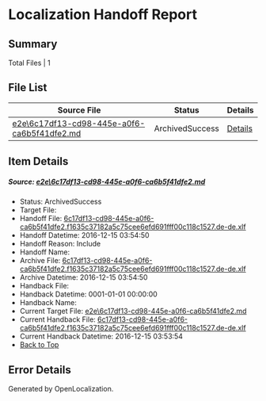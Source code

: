 # <a name='report-top'></a> Localization Handoff Report

## Summary
 Total Files | 1

## File List
 Source File | Status | Details 
 ----------- | ------ | ------- 
 [e2e\6c17df13-cd98-445e-a0f6-ca6b5f41dfe2.md](https://github.com/OpenLocalizationTestOrg/ol-test0/blob/d93cedf7d78689991f980e644c2b7fe5a3b44ac9/e2e/6c17df13-cd98-445e-a0f6-ca6b5f41dfe2.md) | ArchivedSuccess | [Details](#6f7030840ec8321f00cd219715a5c3a137914d8d5)

## Item Details
##### <a name='6f7030840ec8321f00cd219715a5c3a137914d8d5'></a> Source: [e2e\6c17df13-cd98-445e-a0f6-ca6b5f41dfe2.md](https://github.com/OpenLocalizationTestOrg/ol-test0/blob/d93cedf7d78689991f980e644c2b7fe5a3b44ac9/e2e/6c17df13-cd98-445e-a0f6-ca6b5f41dfe2.md)
* Status: ArchivedSuccess
* Target File: 
* Handoff File: [6c17df13-cd98-445e-a0f6-ca6b5f41dfe2.f1635c37182a5c75cee6efd691fff00c118c1527.de-de.xlf](https://github.com/OpenLocalizationTestOrg/ol-test0-handoff/blob/79e19cc360bf68e3871c46d27f2e21a9d2f936b2/ol-handoff/OpenLocalizationTestOrg/ol-test0-dede/xinjiang/ht/6c17df13-cd98-445e-a0f6-ca6b5f41dfe2.f1635c37182a5c75cee6efd691fff00c118c1527.de-de.xlf)
* Handoff Datetime: 2016-12-15 03:54:50
* Handoff Reason: Include
* Handoff Name: 
* Archive File: [6c17df13-cd98-445e-a0f6-ca6b5f41dfe2.f1635c37182a5c75cee6efd691fff00c118c1527.de-de.xlf](https://github.com/OpenLocalizationTestOrg/ol-test0-handoff/blob/f23ca392f7fa0f08c1b2fe37f52bdcc902a729d0/ol-archive/OpenLocalizationTestOrg/ol-test0-dede/xinjiang/ht/6c17df13-cd98-445e-a0f6-ca6b5f41dfe2.f1635c37182a5c75cee6efd691fff00c118c1527.de-de.xlf)
* Archive Datetime: 2016-12-15 03:54:50
* Handback File: 
* Handback Datetime: 0001-01-01 00:00:00
* Handback Name: 
* Current Target File: [e2e\6c17df13-cd98-445e-a0f6-ca6b5f41dfe2.md](https://github.com/OpenLocalizationTestOrg/ol-test0-dede/blob/6136b078c4bcf262f106238ad64700eb21459b0b/e2e/6c17df13-cd98-445e-a0f6-ca6b5f41dfe2.md)
* Current Handback File: [6c17df13-cd98-445e-a0f6-ca6b5f41dfe2.f1635c37182a5c75cee6efd691fff00c118c1527.de-de.xlf](https://github.com/OpenLocalizationTestOrg/ol-test0-handback/blob/89bafd1382ab043a314d80d53569b6068e382db0/ol-handback/OpenLocalizationTestOrg/ol-test0-dede/xinjiang/ht/6c17df13-cd98-445e-a0f6-ca6b5f41dfe2.f1635c37182a5c75cee6efd691fff00c118c1527.de-de.xlf)
* Current Handback Datetime: 2016-12-15 03:53:54
* [Back to Top](#report-top)


## Error Details

Generated by OpenLocalization.
